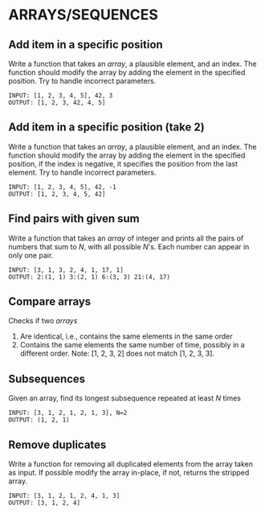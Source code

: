 # ARRAYS/SEQUENCES

## Add item in a specific position

Write a function that takes an *array*, a plausible element, and an index. The function should modify the array by adding the element in the specified position. Try to handle incorrect parameters.

```
INPUT: [1, 2, 3, 4, 5], 42, 3
OUTPUT: [1, 2, 3, 42, 4, 5]
```

## Add item in a specific position (take 2)

Write a function that takes an *array*, a plausible element, and an index. The function should modify the array by adding the element in the specified position, if the index is negative, it specifies the position from the last element. Try to handle incorrect parameters.

```
INPUT: [1, 2, 3, 4, 5], 42, -1
OUTPUT: [1, 2, 3, 4, 5, 42]
```

## Find pairs with given sum

Write a function that takes an *array* of integer and prints all the pairs of numbers that sum to *N*, with all possible *N*'s. Each number can appear in only one pair.

```
INPUT: [3, 1, 3, 2, 4, 1, 17, 1]
OUTPUT: 2:(1, 1) 3:(2, 1) 6:(3, 3) 21:(4, 17)
```

## Compare arrays

Checks if two *arrays*

1. Are identical, i.e., contains the same elements in the same order
1. Contains the same elements the same number of time, possibly in a different order. Note: [1, 2, 3, 2] does not match [1, 2, 3, 3].

## Subsequences

Given an array, find its longest subsequence repeated at least *N* times

```
INPUT: [3, 1, 2, 1, 2, 1, 3], N=2
OUTPUT: (1, 2, 1)
```

## Remove duplicates

Write a function for removing all duplicated elements from the array taken as input. If possible modify the array in-place, if not, returns the stripped array.

```
INPUT: [3, 1, 2, 1, 2, 4, 1, 3]
OUTPUT: [3, 1, 2, 4]
```
